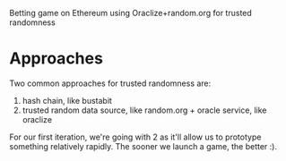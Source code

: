 Betting game on Ethereum using Oraclize+random.org for trusted randomness

# Approaches

Two common approaches for trusted randomness are:
1. hash chain, like bustabit
2. trusted random data source, like random.org + oracle service, like oraclize

For our first iteration, we're going with 2 as it'll allow us to prototype something relatively rapidly. The
sooner we launch a game, the better :).
